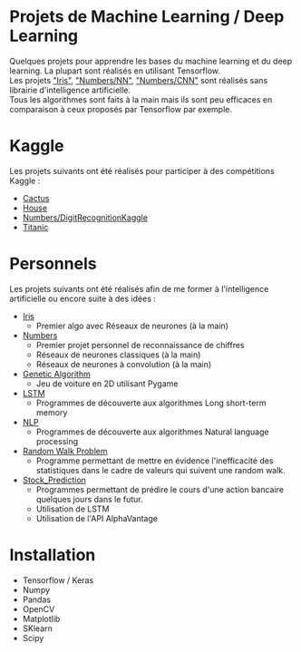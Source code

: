 Projets de Machine Learning / Deep Learning
===========================================
Quelques projets pour apprendre les bases du machine learning et du deep learning. La plupart sont réalisés en utilisant Tensorflow. <br/>
Les projets <a href = "https://github.com/Pierrad/Programmation/tree/master/Python/MachineLearning_DeepLearning/Iris">"Iris"</a>, <a href = "https://github.com/Pierrad/Programmation/tree/master/Python/MachineLearning_DeepLearning/Numbers/NN">"Numbers/NN"</a>, <a href="https://github.com/Pierrad/Programmation/tree/master/Python/MachineLearning_DeepLearning/Numbers/CNN">"Numbers/CNN"</a> sont réalisés sans librairie d'intelligence artificielle. <br/> Tous les algorithmes sont faits à la main mais ils sont peu efficaces en comparaison à ceux proposés par Tensorflow par exemple.

Kaggle
======
Les projets suivants ont été réalisés pour participer à des compétitions Kaggle :

- <a href="https://github.com/Pierrad/Programmation/tree/master/Python/MachineLearning_DeepLearning/Cactus">Cactus</a>
- <a href = "https://github.com/Pierrad/Programmation/tree/master/Python/MachineLearning_DeepLearning/House"> House</a>
- <a href = "https://github.com/Pierrad/Programmation/tree/master/Python/MachineLearning_DeepLearning/Numbers/DigitRecognitionKaggle">Numbers/DigitRecognitionKaggle </a>
- <a href = "https://github.com/Pierrad/Programmation/tree/master/Python/MachineLearning_DeepLearning/Titanic">Titanic</a>

Personnels
==========
Les projets suivants ont été réalisés afin de me former à l'intelligence artificielle ou encore suite à des idées :

- <a href = "https://github.com/Pierrad/Programmation/tree/master/Python/MachineLearning_DeepLearning/Iris">Iris</a>
    - Premier algo avec Réseaux de neurones (à la main)
- <a href = "https://github.com/Pierrad/Programmation/tree/master/Python/MachineLearning_DeepLearning/Numbers">Numbers</a>
    - Premier projet personnel de reconnaissance de chiffres
    - Réseaux de neurones classiques (à la main)
    - Réseaux de neurones à convolution (à la main)
- <a href= "https://github.com/Pierrad/Programmation/tree/master/Python/MachineLearning_DeepLearning/Genetic%20Algorithm">Genetic Algorithm</a>
    - Jeu de voiture en 2D utilisant Pygame
- <a href="https://github.com/Pierrad/Programmation/tree/master/Python/MachineLearning_DeepLearning/LSTM"> LSTM</a>
    - Programmes de découverte aux algorithmes Long short-term memory
- <a href = "https://github.com/Pierrad/Programmation/tree/master/Python/MachineLearning_DeepLearning/NLP">NLP</a>
    - Programmes de découverte aux algorithmes Natural language processing
- <a href= "https://github.com/Pierrad/Programmation/tree/master/Python/MachineLearning_DeepLearning/Random%20Walk%20problem">Random Walk Problem</a>
    - Programme permettant de mettre en évidence l'inefficacité des statistiques dans le cadre de valeurs qui suivent une random walk.
- <a href ="https://github.com/Pierrad/Programmation/tree/master/Python/MachineLearning_DeepLearning/Stock_Prediction">Stock_Prediction</a>
    - Programmes permettant de prédire le cours d'une action bancaire quelques jours dans le futur.
    - Utilisation de LSTM
    - Utilisation de l'API AlphaVantage

Installation
============
- Tensorflow / Keras
- Numpy
- Pandas
- OpenCV
- Matplotlib
- SKlearn
- Scipy
